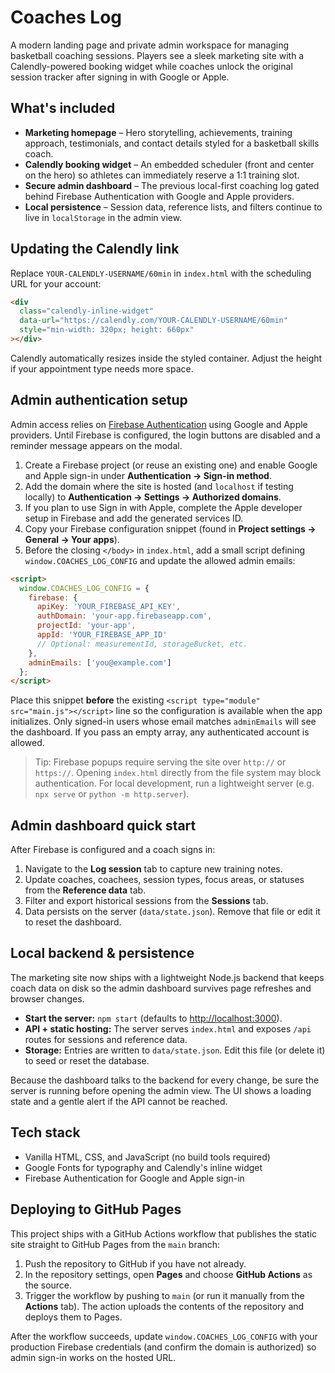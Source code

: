 # Coaches Log

A modern landing page and private admin workspace for managing basketball coaching sessions. Players see a sleek marketing site
with a Calendly-powered booking widget while coaches unlock the original session tracker after signing in with Google or Apple.

## What's included

- **Marketing homepage** – Hero storytelling, achievements, training approach, testimonials, and contact details styled for a
  basketball skills coach.
- **Calendly booking widget** – An embedded scheduler (front and center on the hero) so athletes can immediately reserve a
  1:1 training slot.
- **Secure admin dashboard** – The previous local-first coaching log gated behind Firebase Authentication with Google and Apple
  providers.
- **Local persistence** – Session data, reference lists, and filters continue to live in `localStorage` in the admin view.

## Updating the Calendly link

Replace `YOUR-CALENDLY-USERNAME/60min` in `index.html` with the scheduling URL for your account:

```html
<div
  class="calendly-inline-widget"
  data-url="https://calendly.com/YOUR-CALENDLY-USERNAME/60min"
  style="min-width: 320px; height: 660px"
></div>
```

Calendly automatically resizes inside the styled container. Adjust the height if your appointment type needs more space.

## Admin authentication setup

Admin access relies on [Firebase Authentication](https://firebase.google.com/docs/auth) using Google and Apple providers. Until
Firebase is configured, the login buttons are disabled and a reminder message appears on the modal.

1. Create a Firebase project (or reuse an existing one) and enable Google and Apple sign-in under **Authentication → Sign-in
   method**.
2. Add the domain where the site is hosted (and `localhost` if testing locally) to **Authentication → Settings → Authorized
domains**.
3. If you plan to use Sign in with Apple, complete the Apple developer setup in Firebase and add the generated services ID.
4. Copy your Firebase configuration snippet (found in **Project settings → General → Your apps**).
5. Before the closing `</body>` in `index.html`, add a small script defining `window.COACHES_LOG_CONFIG` and update the allowed
   admin emails:

```html
<script>
  window.COACHES_LOG_CONFIG = {
    firebase: {
      apiKey: 'YOUR_FIREBASE_API_KEY',
      authDomain: 'your-app.firebaseapp.com',
      projectId: 'your-app',
      appId: 'YOUR_FIREBASE_APP_ID'
      // Optional: measurementId, storageBucket, etc.
    },
    adminEmails: ['you@example.com']
  };
</script>
```

Place this snippet **before** the existing `<script type="module" src="main.js"></script>` line so the configuration is available
when the app initializes. Only signed-in users whose email matches `adminEmails` will see the dashboard. If you pass an empty
array, any authenticated account is allowed.

> Tip: Firebase popups require serving the site over `http://` or `https://`. Opening `index.html` directly from the file
> system may block authentication. For local development, run a lightweight server (e.g. `npx serve` or `python -m http.server`).

## Admin dashboard quick start

After Firebase is configured and a coach signs in:

1. Navigate to the **Log session** tab to capture new training notes.
2. Update coaches, coachees, session types, focus areas, or statuses from the **Reference data** tab.
3. Filter and export historical sessions from the **Sessions** tab.
4. Data persists on the server (`data/state.json`). Remove that file or edit it to reset the dashboard.

## Local backend & persistence

The marketing site now ships with a lightweight Node.js backend that keeps coach data on disk so the admin dashboard survives
page refreshes and browser changes.

- **Start the server:** `npm start` (defaults to [http://localhost:3000](http://localhost:3000)).
- **API + static hosting:** The server serves `index.html` and exposes `/api` routes for sessions and reference data.
- **Storage:** Entries are written to `data/state.json`. Edit this file (or delete it) to seed or reset the database.

Because the dashboard talks to the backend for every change, be sure the server is running before opening the admin view. The UI
shows a loading state and a gentle alert if the API cannot be reached.

## Tech stack

- Vanilla HTML, CSS, and JavaScript (no build tools required)
- Google Fonts for typography and Calendly's inline widget
- Firebase Authentication for Google and Apple sign-in

## Deploying to GitHub Pages

This project ships with a GitHub Actions workflow that publishes the static site straight to GitHub Pages from the `main`
branch:

1. Push the repository to GitHub if you have not already.
2. In the repository settings, open **Pages** and choose **GitHub Actions** as the source.
3. Trigger the workflow by pushing to `main` (or run it manually from the **Actions** tab). The action uploads the contents of the
   repository and deploys them to Pages.

After the workflow succeeds, update `window.COACHES_LOG_CONFIG` with your production Firebase credentials (and confirm the domain
is authorized) so admin sign-in works on the hosted URL.
